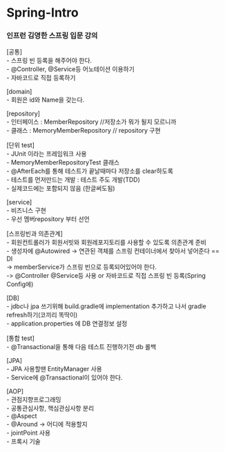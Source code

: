 # Spring-Intro
### 인프런 김영한 스프링 입문 강의

[공통]  
	- 스프링 빈 등록을 해주어야 한다.   
	- @Controller, @Service등 어노테이션 이용하기  
	- 자바코드로 직접 등록하기  

[domain]  
	- 회원은 id와 Name을 갖는다.  
	
[repository]  
	- 인터페이스 : MemberRepository //저장소가 뭐가 될지 모르니까  
	- 클래스 : MemoryMemberRepository // repository 구현  

[단위 test]  
	- JUnit 이라는 프레임워크 사용  
	- MemoryMemberRepositoryTest 클래스   
	- @AfterEach를 통해 테스트가 끝날때마다 저장소를 clear하도록  
	- 테스트를 먼저만드는 개발 : 테스트 주도 개발(TDD)  
	- 실제코드에는 포함되지 않음 (한글써도됨)  
	
[service]  
	- 비즈니스 구현  
	- 우선 멤버repository 부터 선언  
	
[스프링빈과 의존관계]  
	- 회원컨트롤러가 회원서빗와 회원레포지토리를 사용할 수 있도록 의존관계 준비  
	- 생성자에 @Autowired -> 연관된 객체를 스프링 컨테이너에서 찾아서 넣어준다 == DI  
	  -> memberService가 스프링 빈으로 등록되어있어야 한다.  
	  -> @Controller @Service등 사용 or 자바코드로 직접 스프링 빈 등록(Spring Config에)  
		
[DB]  
	- jdbc나 jpa 쓰기위해 build.gradle에 implementation 추가하고 나서 gradle refresh하기(코끼리 똑딱이)  
	- application.properties 에 DB 연결정보 설정  

[통합 test]  
	- @Transactional을 통해 다음 테스트 진행하기전 db 롤백  
	
[JPA]  
	- JPA 사용할땐 EntityManager 사용  
	- Service에 @Transactional이 있어야 한다.  
	
[AOP]  
	- 관점지향프로그래밍  
	- 공통관심사항, 핵심관심사항 분리  
	- @Aspect  
	- @Around -> 어디에 적용할지  
	- jointPoint 사용  
	- 프록시 기술  
